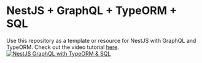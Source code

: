 # NestJS + GraphQL + TypeORM + SQL

Use this repository as a template or resource for NestJS with GraphQL and TypeORM.
Check out the video tutorial [here](https://www.youtube.com/watch?v=CSfZmyzQAG8&).
[![NestJS GraphQL with TypeORM & SQL](https://github.com/stuyy/nestjs-graphql-typeorm/assets/25330491/935f8740-2f1b-4cc6-9275-5c62cf63ceb7)](https://www.youtube.com/watch?v=CSfZmyzQAG8&)


